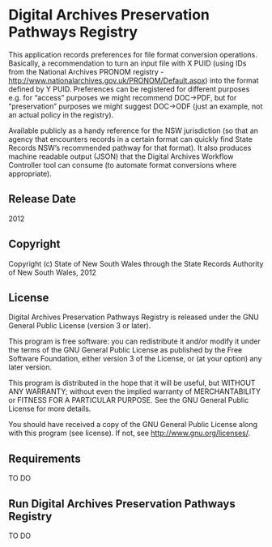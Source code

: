 # Digital Archives Preservation Pathways Registry

This application records preferences for file format conversion operations. Basically, a recommendation to turn an input file with X PUID (using IDs from the National Archives PRONOM registry - http://www.nationalarchives.gov.uk/PRONOM/Default.aspx) into the format defined by Y PUID. Preferences can be registered for different purposes e.g. for “access” purposes we might recommend DOC->PDF, but for “preservation” purposes we might suggest DOC->ODF (just an example, not an actual policy in the registry). 

Available publicly as a handy reference for the NSW jurisdiction (so that an agency that encounters records in a certain format can quickly find State Records NSW’s recommended pathway for that format). It also produces machine readable output (JSON) that the Digital Archives Workflow Controller tool can consume (to automate format conversions where appropriate).

## Release Date

2012

## Copyright

Copyright (c) State of New South Wales through the State Records Authority of New South Wales, 2012

## License

Digital Archives Preservation Pathways Registry is released under the GNU General Public License (version 3 or later).

This program is free software: you can redistribute it and/or modify
it under the terms of the GNU General Public License as published by
the Free Software Foundation, either version 3 of the License, or
(at your option) any later version.

This program is distributed in the hope that it will be useful,
but WITHOUT ANY WARRANTY; without even the implied warranty of
MERCHANTABILITY or FITNESS FOR A PARTICULAR PURPOSE.  See the
GNU General Public License for more details.

You should have received a copy of the GNU General Public License
along with this program (see license).  If not, see <http://www.gnu.org/licenses/>.

## Requirements

TO DO

## Run Digital Archives Preservation Pathways Registry

TO DO
